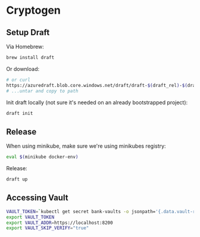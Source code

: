 # Cryptogen

## Setup Draft

Via Homebrew:

```sh
brew install draft
```

Or download:

```sh
# or curl
https://azuredraft.blob.core.windows.net/draft/draft-$(draft_rel)-$(draft_arch).tar.gz
# ...untar and copy to path
```

Init draft locally (not sure it's needed on an already bootstrapped project):

```sh
draft init
```

## Release 

When using minikube, make sure we're using minikubes registry:

```sh
eval $(minikube docker-env)
```

Release:

```sh
draft up
```

## Accessing Vault

```sh
VAULT_TOKEN=`kubectl get secret bank-vaults -o jsonpath='{.data.vault-root}' | base64 -D`
export VAULT_TOKEN
export VAULT_ADDR=https://localhost:8200
export VAULT_SKIP_VERIFY="true"
```
